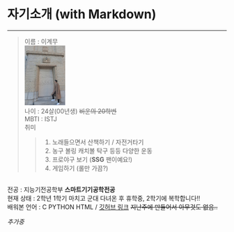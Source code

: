 # 자기소개 (with Markdown)
---
> 이름 : 이계무    
> <img src="https://github.com/Gyemoo/2023_Spring_SMARCLE-Saenaegi_Study/blob/dfcdd3308d52a180d44f341bd72a6bf0b780551c/%EC%8A%A4%ED%84%B0%EB%94%94%EC%9E%90%EB%A3%8C/0%EC%A3%BC%EC%B0%A8/1%ED%8C%80/KakaoTalk_20230315_111150318_01.jpg" width="20%" height="30%" title="10" alt="사진입니다"></img>   
> 나이 : 24살(00년생) ~~비운의 20학번~~   
> MBTI : ISTJ   
> 취미
>    > 1. 노래들으면서 산책하기 / 자전거타기
>    > 2. 농구 볼링 캐치볼 탁구 등등 다양한 운동
>    > 3. 프로야구 보기 (**SSG** 팬이예요!)
>    > 4. 게임하기 (롤만 가끔?)   

## 
전공 : 지능기전공학부 **스마트기기공학전공**   
현재 상태 : 2학년 1학기 마치고 군대 다녀온 후 휴학중, 2학기에 복학합니다!!   
배워본 언어 : C PYTHON HTML / 
[깃허브 링크](https://github.com/Gyemoo) ~~지난주에 만들어서 아무것도 없음..~~

*추가중*
